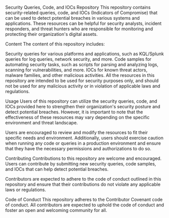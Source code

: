 Security Queries, Code, and IOCs Repository
This repository contains security-related queries, code, and IOCs (Indicators of Compromise) that can be used to detect potential breaches in various systems and applications. These resources can be helpful for security analysts, incident responders, and threat hunters who are responsible for monitoring and protecting their organization's digital assets.

Content
The content of this repository includes:

Security queries for various platforms and applications, such as KQL/Splunk queries for log queries, network security, and more.
Code samples for automating security tasks, such as scripts for parsing and analyzing logs, scanning for vulnerabilities, and more.
IOCs for known threat actors, malware families, and other malicious activities.
All the resources in this repository are intended to be used for security purposes only, and should not be used for any malicious activity or in violation of applicable laws and regulations.

Usage
Users of this repository can utilize the security queries, code, and IOCs provided here to strengthen their organization's security posture and detect potential breaches. However, it is important to note that the effectiveness of these resources may vary depending on the specific environment and threat landscape.

Users are encouraged to review and modify the resources to fit their specific needs and environment. Additionally, users should exercise caution when running any code or queries in a production environment and ensure that they have the necessary permissions and authorizations to do so.

Contributing
Contributions to this repository are welcome and encouraged. Users can contribute by submitting new security queries, code samples, and IOCs that can help detect potential breaches.

Contributors are expected to adhere to the code of conduct outlined in this repository and ensure that their contributions do not violate any applicable laws or regulations.

Code of Conduct
This repository adheres to the Contributor Covenant code of conduct. All contributors are expected to uphold the code of conduct and foster an open and welcoming community for all.
